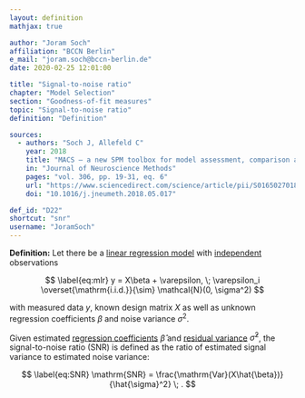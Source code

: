 ```yaml
---
layout: definition
mathjax: true

author: "Joram Soch"
affiliation: "BCCN Berlin"
e_mail: "joram.soch@bccn-berlin.de"
date: 2020-02-25 12:01:00

title: "Signal-to-noise ratio"
chapter: "Model Selection"
section: "Goodness-of-fit measures"
topic: "Signal-to-noise ratio"
definition: "Definition"

sources:
  - authors: "Soch J, Allefeld C"
    year: 2018
    title: "MACS – a new SPM toolbox for model assessment, comparison and selection"
    in: "Journal of Neuroscience Methods"
    pages: "vol. 306, pp. 19-31, eq. 6"
    url: "https://www.sciencedirect.com/science/article/pii/S0165027018301468"
    doi: "10.1016/j.jneumeth.2018.05.017"

def_id: "D22"
shortcut: "snr"
username: "JoramSoch"
---
```



**Definition:** Let there be a [linear regression model](/D/mlr) with [independent](/D/ind) observations

$$ \label{eq:mlr}
y = X\beta + \varepsilon, \; \varepsilon_i \overset{\mathrm{i.i.d.}}{\sim} \mathcal{N}(0, \sigma^2)
$$

with measured data $y$, known design matrix $X$ as well as unknown regression coefficients $\beta$ and noise variance $\sigma^2$.

Given estimated [regression coefficients](/P/mlr-mle) $\hat{\beta}$ and [residual variance](/D/resvar) $\hat{\sigma}^2$, the signal-to-noise ratio (SNR) is defined as the ratio of estimated signal variance to estimated noise variance:

$$ \label{eq:SNR}
\mathrm{SNR} = \frac{\mathrm{Var}(X\hat{\beta})}{\hat{\sigma}^2} \; .
$$
